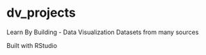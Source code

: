 # dv_projects
Learn By Building - Data Visualization 
Datasets from many sources

Built with RStudio

